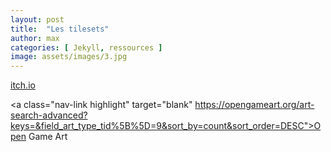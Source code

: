 ```yaml
---
layout: post
title:  "Les tilesets"
author: max
categories: [ Jekyll, ressources ]
image: assets/images/3.jpg
---
```


<a class="nav-link highlight" target="blank" href="https://itch.io/">itch.io</a>

<a class="nav-link highlight" target="blank" https://opengameart.org/art-search-advanced?keys=&field_art_type_tid%5B%5D=9&sort_by=count&sort_order=DESC">Open Game Art</a>
<!--stackedit_data:
eyJoaXN0b3J5IjpbMTMyNTQzMjg1NCwyMTQ1NDYzNTMxXX0=
-->